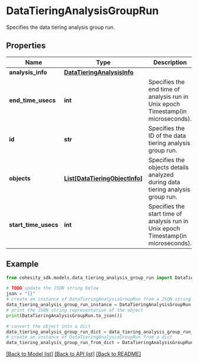 # DataTieringAnalysisGroupRun

Specifies the data tiering analysis group run.

## Properties

Name | Type | Description | Notes
------------ | ------------- | ------------- | -------------
**analysis_info** | [**DataTieringAnalysisInfo**](DataTieringAnalysisInfo.md) |  | [optional] 
**end_time_usecs** | **int** | Specifies the end time of analysis run in Unix epoch Timestamp(in microseconds). | [optional] 
**id** | **str** | Specifies the ID of the data tiering analysis group run. | [optional] 
**objects** | [**List[DataTieringObjectInfo]**](DataTieringObjectInfo.md) | Specifies the objects details analyzed during data tiering analysis group run. | [optional] 
**start_time_usecs** | **int** | Specifies the start time of analysis run in Unix epoch Timestamp(in microseconds). | [optional] 

## Example

```python
from cohesity_sdk.models.data_tiering_analysis_group_run import DataTieringAnalysisGroupRun

# TODO update the JSON string below
json = "{}"
# create an instance of DataTieringAnalysisGroupRun from a JSON string
data_tiering_analysis_group_run_instance = DataTieringAnalysisGroupRun.from_json(json)
# print the JSON string representation of the object
print(DataTieringAnalysisGroupRun.to_json())

# convert the object into a dict
data_tiering_analysis_group_run_dict = data_tiering_analysis_group_run_instance.to_dict()
# create an instance of DataTieringAnalysisGroupRun from a dict
data_tiering_analysis_group_run_from_dict = DataTieringAnalysisGroupRun.from_dict(data_tiering_analysis_group_run_dict)
```
[[Back to Model list]](../README.md#documentation-for-models) [[Back to API list]](../README.md#documentation-for-api-endpoints) [[Back to README]](../README.md)


